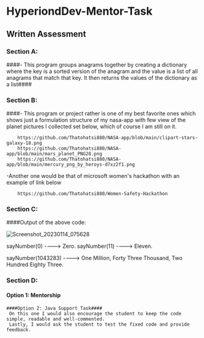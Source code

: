 # HyperiondDev-Mentor-Task #
## Written Assessment ##

### Section A: ###
####- This program groups anagrams together by creating a dictionary where the key is a sorted version of the anagram and the value is a list of all anagrams that match that key. It then returns the values of the dictionary as a list####

### Section B: ###
####- This program or project rather is one of my best favorite ones which shows just a formulation structure of my nasa-app with few view of the planet pictures I collected set below, which of course I am still on it.

        https://github.com/Thatohatsi880/NASA-app/blob/main/clipart-stars-galaxy-18.png
        https://github.com/Thatohatsi880/NASA-app/blob/main/mars_planet_PNG28.png
        https://github.com/Thatohatsi880/NASA-app/blob/main/mercury_png_by_heroys-d7xz2f1.png
        
-Another one would be that of microsoft women's hackathon with an example of link below
 
        https://github.com/Thatohatsi880/Women-Safety-Hackathon

### Section C:
####Output of the above code:

   ![Screenshot_20230114_075628](https://user-images.githubusercontent.com/65616521/212458229-754e24ae-361a-41ef-a561-8ce8c937518f.jpg)

sayNumber(0) ----> Zero.
sayNumber(11) ----> Eleven.

sayNumber(1043283) ----> One Million, Forty Three Thousand, Two Hundred Eighty Three.

### Section D:
#### Option 1: Mentorship
    ####Option 2: Java Support Task####
     On this one I would also encourage the student to keep the code simple, readable and well-commented.
     Lastly, I would ask the student to test the fixed code and provide feedback.
